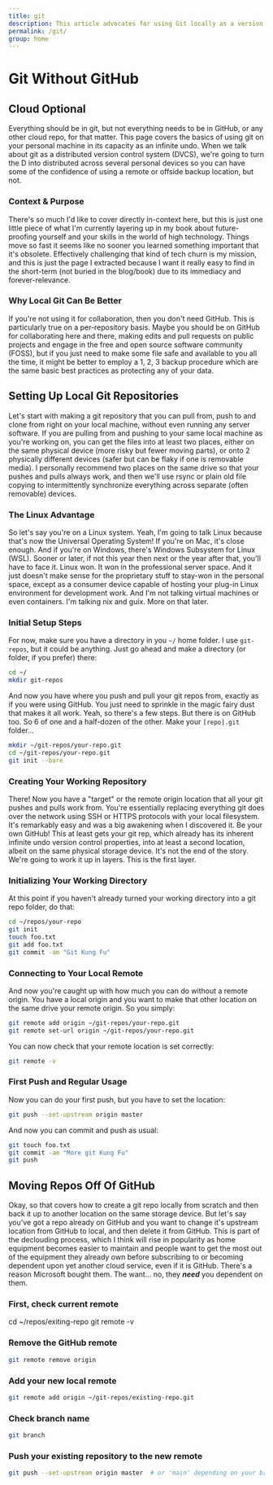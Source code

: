 ```yaml
---
title: git
description: This article advocates for using Git locally as a version control system, even without GitHub. It emphasizes the benefits of local repositories for personal projects, providing step-by-step instructions on setting up and managing these repositories. The article also details how to move existing GitHub repositories to a local environment, highlighting the importance of data autonomy and reducing reliance on cloud services.
permalink: /git/
group: home
---
```


# Git Without GitHub

## Cloud Optional

Everything should be in git, but not everything needs to be in GitHub, or any
other cloud repo, for that matter. This page covers the basics of using git on
your personal machine in its capacity as an infinite undo. When we talk about
git as a distributed version control system (DVCS), we're going to turn the D
into distributed across several personal devices so you can have some of the
confidence of using a remote or offside backup location, but not.

### Context & Purpose

There's so much I'd like to cover directly in-context here, but this is just one
little piece of what I'm currently layering up in my book about future-proofing
yourself and your skills in the world of high technology. Things move so fast it
seems like no sooner you learned something important that it's obsolete.
Effectively challenging that kind of tech churn is my mission, and this is just
the page I extracted because I want it really easy to find in the short-term
(not buried in the blog/book) due to its immediacy and forever-relevance.

### Why Local Git Can Be Better

If you're not using it for collaboration, then you don't need GitHub. This is
particularly true on a per-repository basis. Maybe you should be on GitHub for
collaborating here and there, making edits and pull requests on public projects
and engage in the free and open source software community (FOSS), but if you
just need to make some file safe and available to you all the time, it might be
better to employ a 1, 2, 3 backup procedure which are the same basic best
practices as protecting any of your data.

## Setting Up Local Git Repositories

Let's start with making a git repository that you can pull from, push to and
clone from right on your local machine, without even running any server
software. If you are pulling from and pushing to your same local machine as
you're working on, you can get the files into at least two places, either on the
same physical device (more risky but fewer moving parts), or onto 2 physically
different devices (safer but can be flaky if one is removable media). I
personally recommend two places on the same drive so that your pushes and pulls
always work, and then we'll use rsync or plain old file copying to
intermittently synchronize everything across separate (often removable) devices.

### The Linux Advantage

So let's say you're on a Linux system. Yeah, I'm going to talk Linux because
that's now the Universal Operating System! If you're on Mac, it's close enough.
And if you're on Windows, there's Windows Subsystem for Linux (WSL). Sooner or
later, if not this year then next or the year after that, you'll have to face
it. Linux won. It won in the professional server space. And it just doesn't make
sense for the proprietary stuff to stay-won in the personal space, except as a
consumer device capable of hosting your plug-in Linux environment for
development work. And I'm not talking virtual machines or even containers. I'm
talking nix and guix. More on that later.

### Initial Setup Steps

For now, make sure you have a directory in you `~/` home folder. I use
`git-repos`, but it could be anything. Just go ahead and make a directory (or
folder, if you prefer) there:

```bash
cd ~/
mkdir git-repos
```

And now you have where you push and pull your git repos from, exactly as if you
were using GitHub. You just need to sprinkle in the magic fairy dust that makes
it all work. Yeah, so there's a few steps. But there is on GitHub too. So 6 of
one and a half-dozen of the other. Make your `[repo].git` folder...

```bash
mkdir ~/git-repos/your-repo.git
cd ~/git-repos/your-repo.git
git init --bare
```

### Creating Your Working Repository

There! Now you have a "target" or the remote origin location that all your git
pushes and pulls work from. You're essentially replacing everything git does
over the network using SSH or HTTPS protocols with your local filesystem. It's
remarkably easy and was a big awakening when I discovered it. Be your own
GitHub! This at least gets your git rep, which already has its inherent
infinite undo version control properties, into at least a second location,
albeit on the same physical storage device. It's not the end of the story. We're
going to work it up in layers. This is the first layer.

### Initializing Your Working Directory

At this point if you haven't already turned your working directory into a git
repo folder, do that:

```bash
cd ~/repos/your-repo
git init
touch foo.txt
git add foo.txt
git commit -am "Git Kung Fu"
```

### Connecting to Your Local Remote

And now you're caught up with how much you can do without a remote origin. You
have a local origin and you want to make that other location on the same drive
your remote origin. So you simply:

```bash
git remote add origin ~/git-repos/your-repo.git
git remote set-url origin ~/git-repos/your-repo.git
```

You can now check that your remote location is set correctly:

```bash
git remote -v
```

### First Push and Regular Usage

Now you can do your first push, but you have to set the location:

```bash
git push --set-upstream origin master
```

And now you can commit and push as usual:

```bash
git touch foo.txt
git commit -am "More git Kung Fu"
git push
```

## Moving Repos Off Of GitHub

Okay, so that covers how to create a git repo locally from scratch and then back
it up to another location on the same storage device. But let's say you've got a
repo already on GitHub and you want to change it's upstream location from GitHub
to local, and then delete it from GitHub. This is part of the declouding
process, which I think will rise in popularity as home equipment becomes easier
to maintain and people want to get the most out of the equipment they already
own before subscribing to or becoming dependent upon yet another cloud service,
even if it is GitHub. There's a reason Microsoft bought them. The want... no,
they ***need*** you dependent on them. 

### First, check current remote

cd ~/repos/exiting-repo
git remote -v

### Remove the GitHub remote

```bash
git remote remove origin
```

### Add your new local remote

```bash
git remote add origin ~/git-repos/existing-repo.git
```

### Check branch name

```bash
git branch
```

### Push your existing repository to the new remote

```bash
git push --set-upstream origin master  # or 'main' depending on your branch name
```
